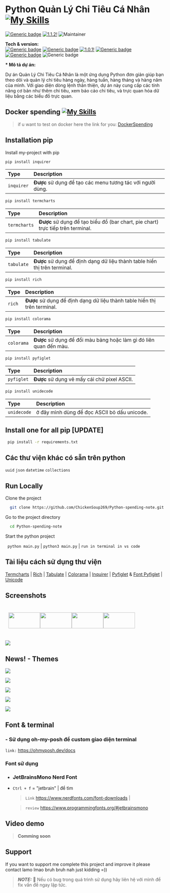 # Python Quản Lý Chi Tiêu Cá Nhân [![My Skills](https://skillicons.dev/icons?i=python)](https://skillicons.dev)

[![Generic badge](https://img.shields.io/badge/StatusProject-OK-green.svg)](https://shields.io/) [![1.1.2!](https://img.shields.io/badge/Version-1.1.2-1abc9c.svg)](https://GitHub.com/Naereen/ama) ![Maintainer](https://img.shields.io/badge/Python-3.12-blue)

**Tech & version:**  
[![Generic badge](https://img.shields.io/badge/pyfiglet-1.0.2-green.svg)](https://shields.io/) [![Generic badge](https://img.shields.io/badge/termcharts-1.1.2-blue.svg)](https://shields.io/) [![1.0.1!](https://img.shields.io/badge/inquirer-3.4.0-1abc9c.svg)](https://GitHub.com/Naereen/ama) [![Generic badge](https://img.shields.io/badge/tabulate-0.9.0-red.svg)](https://shields.io/) [![Generic badge](https://img.shields.io/badge/rich-13.7.1-yellow.svg)](https://shields.io/) ![Generic badge](https://img.shields.io/badge/colorama-0.4.6-white.svg)

<strong>\* Mô tả dự án:</strong >

Dự án Quản Lý Chi Tiêu Cá Nhân là một ứng dụng Python đơn giản giúp bạn theo dõi và quản lý chi tiêu hàng ngày, hàng tuần, hàng tháng và hàng năm của mình. Với giao diện dòng lệnh thân thiện, dự án này cung cấp các tính năng cơ bản như thêm chi tiêu, xem báo cáo chi tiêu, và trực quan hóa dữ liệu bằng các biểu đồ trực quan.

## Docker spending [![My Skills](https://skillicons.dev/icons?i=docker)](https://skillicons.dev)

> if u want to test on docker here the link for you:
> [DockerSpending](https://hub.docker.com/r/zeroslayer/python-spending)

## Installation pip

Install my-project with pip

```bash
pip install inquirer
```

| Type       | Description                                                |
| :--------- | :--------------------------------------------------------- |
| `inquirer` | **Được** sử dụng để tạo các menu tương tác với người dùng. |

```bash
pip install termcharts
```

| Type         | Description                                                                     |
| :----------- | :------------------------------------------------------------------------------ |
| `termcharts` | **Được** sử dụng để tạo biểu đồ (bar chart, pie chart) trực tiếp trên terminal. |

```bash
pip install tabulate
```

| Type       | Description                                                               |
| :--------- | :------------------------------------------------------------------------ |
| `tabulate` | **Được** sử dụng để định dạng dữ liệu thành table hiển thị trên terminal. |

```bash
pip install rich
```

| Type   | Description                                                               |
| :----- | :------------------------------------------------------------------------ |
| `rich` | **Được** sử dụng để định dạng dữ liệu thành table hiển thị trên terminal. |

```bash
pip install colorama
```

| Type       | Description                                                        |
| :--------- | :----------------------------------------------------------------- |
| `colorama` | **Được** sử dụng để đổi màu bảng hoặc làm gì đó liên quan đến màu. |

```bash
pip install pyfiglet
```

| Type       | Description                                  |
| :--------- | :------------------------------------------- |
| `pyfiglet` | **Được** sử dụng vẽ mấy cái chữ pixel ASCII. |

```bash
pip install unidecode
```

| Type        | Description                                  |
| :---------- | :------------------------------------------- |
| `unidecode` | ở đây mình dùng để đọc ASCII bỏ dấu unicode. |

## Install one for all pip [UPDATE]

```bash
 pip install -r requirements.txt
```

## Các thư viện khác có sẵn trên python

`uuid`
`json`
`datetime`
`collections`

## Run Locally

Clone the project

```bash
  git clone https://github.com/ChickenSoup269/Python-spending-note.git
```

Go to the project directory

```bash
  cd Python-spending-note
```

Start the python project

` python main.py` | `python3 main.py` | `run in terminal in vs code`

## Tài liệu cách sử dụng thư viện

[Termcharts](https://pypi.org/project/termcharts/) |
[Rich](https://rich.readthedocs.io/en/stable/introduction.html) |
[Tabulate](https://pypi.org/project/tabulate/) |
[Colorama](https://pypi.org/project/colorama/) |
[Inquirer](https://python-inquirer.readthedocs.io/en/latest/installation.html) |
[Pyfiglet](https://pypi.org/project/pyfiglet/) & [Font Pyfiglet](http://www.figlet.org/examples.html) |
[Unicode](https://pypi.org/project/Unidecode/)

## Screenshots

<div style = 'display:flex; padding: 10px;' >

<kbd><img src="./screenShot/Screenshot 2024-09-03 143550.png" width='100px' height='50px'></kbd>

<kbd><img src="./screenShot/Screenshot 2024-09-03 143557.png" width='100px' height='50px' ></kbd>

<kbd><img src="./screenShot/Screenshot 2024-09-03 143622.png" width='100px' height='50px'></kbd>

<kbd><img src="./screenShot/Screenshot 2024-09-03 143629.png " width='100px' height='50px'></kbd>

</div>

<kbd><img src="./screenShot/Screenshot 2024-09-03 143537.png"></kbd>

## News! - Themes

<kbd><img src="./screenShot/themeScreenshots/Screenshot 2024-09-15 212020.png"></kbd>

<kbd><img src="./screenShot/themeScreenshots/Screenshot 2024-09-15 212039.png"></kbd>

<kbd><img src="./screenShot/themeScreenshots/Screenshot 2024-09-15 212104.png"></kbd>

<kbd><img src="./screenShot/themeScreenshots/Screenshot 2024-09-15 212137.png"></kbd>

<kbd><img src="./screenShot/themeScreenshots/Screenshot 2024-09-15 212258.png"></kbd>

## Font & terminal

### - Sử dụng oh-my-posh để custom giao diện terminal

`link:` https://ohmyposh.dev/docs

### Font sử dụng

- <h3> JetBrainsMono Nerd Font </h3>
- `Ctrl + f` = "jetbrain" | để tìm

  > `Link` https://www.nerdfonts.com/font-downloads |

  > `review` https://www.programmingfonts.org/#jetbrainsmono

## Video demo

> **Comming soon**

## Support

If you want to support me complete this project and improve it please contact lamo lmao bruh bruh nah just kidding =))

> **_NOTE:_** 🔴 Nếu có bug trong quá trình sử dụng hãy liên hệ với mình để fix vấn đề ngay lập tức.
